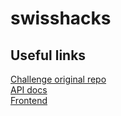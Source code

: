 # swisshacks
## Useful links
[Challenge original repo](https://github.com/SwissHacks-2025/juliusbaer?tab=readme-ov-file)  
[API docs](https://hackathon-api.mlo.sehlat.io/docs)  
[Frontend](https://hackathon-frontend.mlo.sehlat.io/)  
